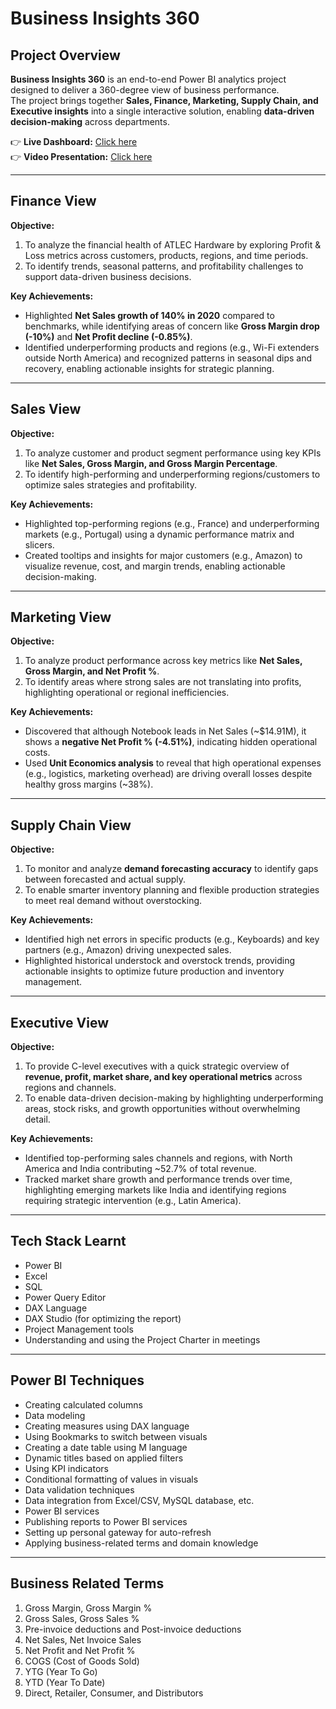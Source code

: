# Business Insights 360

## Project Overview
**Business Insights 360** is an end-to-end Power BI analytics project designed to deliver a 360-degree view of business performance.  
The project brings together **Sales, Finance, Marketing, Supply Chain, and Executive insights** into a single interactive solution, enabling **data-driven decision-making** across departments.

👉 **Live Dashboard:** [Click here](https://shorturl.at/wIj43)  
👉 **Video Presentation:** [Click here](https://www.linkedin.com/posts/neha-gupta-357754149_powerbi-dataanalytics-sql-activity-7373558820024991744-p9Df?utm_source=share&utm_medium=member_desktop&rcm=ACoAACPiVfMBJENnTusDWDdP_ZMHY4SFSUi1m8A)

---

## Finance View

**Objective:**
1. To analyze the financial health of ATLEC Hardware by exploring Profit & Loss metrics across customers, products, regions, and time periods.
2. To identify trends, seasonal patterns, and profitability challenges to support data-driven business decisions.

**Key Achievements:**
- Highlighted **Net Sales growth of 140% in 2020** compared to benchmarks, while identifying areas of concern like **Gross Margin drop (-10%)** and **Net Profit decline (-0.85%)**.
- Identified underperforming products and regions (e.g., Wi-Fi extenders outside North America) and recognized patterns in seasonal dips and recovery, enabling actionable insights for strategic planning.

---

## Sales View

**Objective:**
1. To analyze customer and product segment performance using key KPIs like **Net Sales, Gross Margin, and Gross Margin Percentage**.
2. To identify high-performing and underperforming regions/customers to optimize sales strategies and profitability.

**Key Achievements:**
- Highlighted top-performing regions (e.g., France) and underperforming markets (e.g., Portugal) using a dynamic performance matrix and slicers.
- Created tooltips and insights for major customers (e.g., Amazon) to visualize revenue, cost, and margin trends, enabling actionable decision-making.

---

## Marketing View

**Objective:**
1. To analyze product performance across key metrics like **Net Sales, Gross Margin, and Net Profit %**.
2. To identify areas where strong sales are not translating into profits, highlighting operational or regional inefficiencies.

**Key Achievements:**
- Discovered that although Notebook leads in Net Sales (~$14.91M), it shows a **negative Net Profit % (-4.51%)**, indicating hidden operational costs.
- Used **Unit Economics analysis** to reveal that high operational expenses (e.g., logistics, marketing overhead) are driving overall losses despite healthy gross margins (~38%).

---

## Supply Chain View

**Objective:**
1. To monitor and analyze **demand forecasting accuracy** to identify gaps between forecasted and actual supply.
2. To enable smarter inventory planning and flexible production strategies to meet real demand without overstocking.

**Key Achievements:**
- Identified high net errors in specific products (e.g., Keyboards) and key partners (e.g., Amazon) driving unexpected sales.
- Highlighted historical understock and overstock trends, providing actionable insights to optimize future production and inventory management.

---

## Executive View

**Objective:**
1. To provide C-level executives with a quick strategic overview of **revenue, profit, market share, and key operational metrics** across regions and channels.
2. To enable data-driven decision-making by highlighting underperforming areas, stock risks, and growth opportunities without overwhelming detail.

**Key Achievements:**
- Identified top-performing sales channels and regions, with North America and India contributing ~52.7% of total revenue.
- Tracked market share growth and performance trends over time, highlighting emerging markets like India and identifying regions requiring strategic intervention (e.g., Latin America).

---

## Tech Stack Learnt
- Power BI  
- Excel  
- SQL  
- Power Query Editor  
- DAX Language  
- DAX Studio (for optimizing the report)  
- Project Management tools  
- Understanding and using the Project Charter in meetings  

---

## Power BI Techniques
- Creating calculated columns  
- Data modeling  
- Creating measures using DAX language  
- Using Bookmarks to switch between visuals  
- Creating a date table using M language  
- Dynamic titles based on applied filters  
- Using KPI indicators  
- Conditional formatting of values in visuals  
- Data validation techniques  
- Data integration from Excel/CSV, MySQL database, etc.  
- Power BI services  
- Publishing reports to Power BI services  
- Setting up personal gateway for auto-refresh  
- Applying business-related terms and domain knowledge  

---

## Business Related Terms
1. Gross Margin, Gross Margin %  
2. Gross Sales, Gross Sales %  
3. Pre-invoice deductions and Post-invoice deductions  
4. Net Sales, Net Invoice Sales  
5. Net Profit and Net Profit %  
6. COGS (Cost of Goods Sold)  
7. YTG (Year To Go)  
8. YTD (Year To Date)  
9. Direct, Retailer, Consumer, and Distributors

